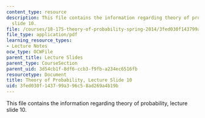 ```yaml
---
content_type: resource
description: This file contains the information regarding theory of probability, lecture
  slide 10.
file: /courses/18-175-theory-of-probability-spring-2014/3fed030f143799a396c58ad269a4b19b_MIT18_175S14_Lecture10.pdf
file_type: application/pdf
learning_resource_types:
- Lecture Notes
ocw_type: OCWFile
parent_title: Lecture Slides
parent_type: CourseSection
parent_uid: 3d54cb1f-8df6-ccb3-f9fb-a234ec6516fb
resourcetype: Document
title: Theory of Probability, Lecture Slide 10
uid: 3fed030f-1437-99a3-96c5-8ad269a4b19b
---
```

This file contains the information regarding theory of probability, lecture slide 10.


